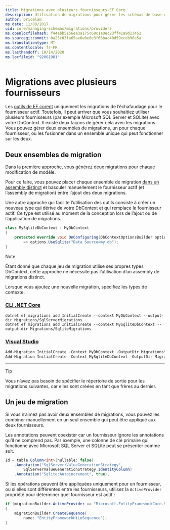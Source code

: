 ```yaml
---
title: Migrations avec plusieurs fournisseurs-EF Core
description: Utilisation de migrations pour gérer les schémas de base de données lors du ciblage de plusieurs fournisseurs de bases de données avec Entity Framework Core
author: bricelam
ms.date: 11/08/2017
uid: core/managing-schemas/migrations/providers
ms.openlocfilehash: f44abb5156ea3a175c68c1a0ec23ff41a9d13452
ms.sourcegitcommit: 0a25c03fa65ae6e0e0e3f66bac48d59eceb96a5a
ms.translationtype: MT
ms.contentlocale: fr-FR
ms.lasthandoff: 10/14/2020
ms.locfileid: "92061981"
---
```

# <a name="migrations-with-multiple-providers"></a>Migrations avec plusieurs fournisseurs

Les [outils de EF corent][1] uniquement les migrations de l’échafaudage pour le fournisseur actif. Toutefois, il peut arriver que vous souhaitiez utiliser plusieurs fournisseurs (par exemple Microsoft SQL Server et SQLite) avec votre DbContext. Il existe deux façons de gérer cela avec les migrations. Vous pouvez gérer deux ensembles de migrations, un pour chaque fournisseur, ou les fusionner dans un ensemble unique qui peut fonctionner sur les deux.

## <a name="two-migration-sets"></a>Deux ensembles de migration

Dans la première approche, vous générez deux migrations pour chaque modification de modèle.

Pour ce faire, vous pouvez placer chaque ensemble de migration [dans un assembly distinct][2] et basculer manuellement le fournisseur actif (et l’assembly de migration) entre l’ajout des deux migrations.

Une autre approche qui facilite l’utilisation des outils consiste à créer un nouveau type qui dérive de votre DbContext et qui remplace le fournisseur actif. Ce type est utilisé au moment de la conception lors de l’ajout ou de l’application de migrations.

```csharp
class MySqliteDbContext : MyDbContext
{
    protected override void OnConfiguring(DbContextOptionsBuilder options)
        => options.UseSqlite("Data Source=my.db");
}
```

> [!NOTE]
> Étant donné que chaque jeu de migration utilise ses propres types DbContext, cette approche ne nécessite pas l’utilisation d’un assembly de migrations distinct.

Lorsque vous ajoutez une nouvelle migration, spécifiez les types de contexte.

### <a name="net-core-cli"></a>[CLI .NET Core](#tab/dotnet-core-cli)

```dotnetcli
dotnet ef migrations add InitialCreate --context MyDbContext --output-dir Migrations/SqlServerMigrations
dotnet ef migrations add InitialCreate --context MySqliteDbContext --output-dir Migrations/SqliteMigrations
```

### <a name="visual-studio"></a>[Visual Studio](#tab/vs)

```powershell
Add-Migration InitialCreate -Context MyDbContext -OutputDir Migrations\SqlServerMigrations
Add-Migration InitialCreate -Context MySqliteDbContext -OutputDir Migrations\SqliteMigrations
```

***

> [!TIP]
> Vous n’avez pas besoin de spécifier le répertoire de sortie pour les migrations suivantes, car elles sont créées en tant que frères au dernier.

## <a name="one-migration-set"></a>Un jeu de migration

Si vous n’aimez pas avoir deux ensembles de migrations, vous pouvez les combiner manuellement en un seul ensemble qui peut être appliqué aux deux fournisseurs.

Les annotations peuvent coexister car un fournisseur ignore les annotations qu’il ne comprend pas. Par exemple, une colonne de clé primaire qui fonctionne avec Microsoft SQL Server et SQLite peut se présenter comme suit.

```csharp
Id = table.Column<int>(nullable: false)
    .Annotation("SqlServer:ValueGenerationStrategy",
        SqlServerValueGenerationStrategy.IdentityColumn)
    .Annotation("Sqlite:Autoincrement", true),
```

Si les opérations peuvent être appliquées uniquement pour un fournisseur, ou si elles sont différentes entre les fournisseurs, utilisez la `ActiveProvider` propriété pour déterminer quel fournisseur est actif :

```csharp
if (migrationBuilder.ActiveProvider == "Microsoft.EntityFrameworkCore.SqlServer")
{
    migrationBuilder.CreateSequence(
        name: "EntityFrameworkHiLoSequence");
}
```

  [1]: xref:core/miscellaneous/cli/index
  [2]: xref:core/managing-schemas/migrations/projects
